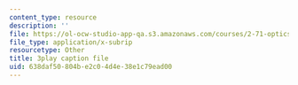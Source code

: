 ```yaml
---
content_type: resource
description: ''
file: https://ol-ocw-studio-app-qa.s3.amazonaws.com/courses/2-71-optics-spring-2009/638daf50804be2c04d4e38e1c79ead00_Q84-DIyl5wQ.srt
file_type: application/x-subrip
resourcetype: Other
title: 3play caption file
uid: 638daf50-804b-e2c0-4d4e-38e1c79ead00
---
```

